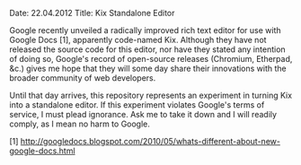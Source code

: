 Date: 22.04.2012
Title: Kix Standalone Editor

Google recently unveiled a radically improved rich text editor for use with
Google Docs [1], apparently code-named Kix.  Although they have not released
the source code for this editor, nor have they stated any intention of doing
so, Google's record of open-source releases (Chromium, Etherpad, &c.) gives me
hope that they will some day share their innovations with the broader
community of web developers.

Until that day arrives, this repository represents an experiment in turning
Kix into a standalone editor.  If this experiment violates Google's terms of
service, I must plead ignorance.  Ask me to take it down and I will readily
comply, as I mean no harm to Google.

[1] http://googledocs.blogspot.com/2010/05/whats-different-about-new-google-docs.html
